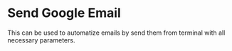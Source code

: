 # Send Google Email

This can be used to automatize emails by send them from terminal with all necessary parameters.
